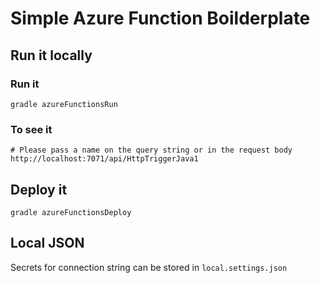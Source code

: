 # Simple Azure Function Boilderplate

## Run it locally

### Run it
```
gradle azureFunctionsRun
```

### To see it
```
# Please pass a name on the query string or in the request body
http://localhost:7071/api/HttpTriggerJava1
```

## Deploy it
```
gradle azureFunctionsDeploy
```

## Local JSON
Secrets for connection string can be stored in `local.settings.json`
